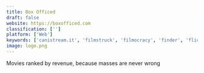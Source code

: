 ```yaml
---
title: Box Officed
draft: false 
website: https://boxofficed.com
classification: ['']
platform: ['Web']
keywords: ['canistream.it', 'filmstruck', 'filmocracy', 'finder', 'flicksurfer', 'imdb_freedive', 'justwatch', 'movie_genie', 'movies_anywhere', 'movue', 'netflix_roulette', 'new_movies_coming_out', 'popflake', 'scarehunt', 'signifyd', 'stremio', 'what_is_on_netflix?', 'youpine']
image: logo.png
---
```

Movies ranked by revenue, because masses are never wrong